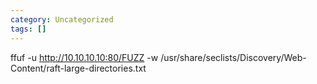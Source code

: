 ```yaml
---
category: Uncategorized
tags: []
---
```

ffuf -u http://10.10.10.10:80/FUZZ -w /usr/share/seclists/Discovery/Web-Content/raft-large-directories.txt